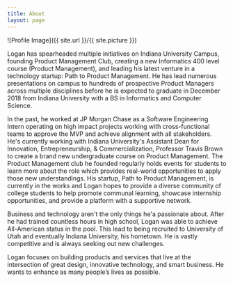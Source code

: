 ```yaml
---
title: About
layout: page
---
```

![Profile Image]({{ site.url }}/{{ site.picture }})

<p>Logan has spearheaded multiple initiatives on Indiana University Campus, founding Product Management Club, creating a new Informatics 400 level course (Product Management), and leading his latest venture in a technology startup: Path to Product Management. He has lead numerous presentations on campus to hundreds of prospective Product Managers across multiple disciplines before he is expected to graduate in December 2018 from Indiana University with a BS in Informatics and Computer Science.</p>

<p>In the past, he worked at JP Morgan Chase as a Software Engineering Intern operating on high impact projects working with cross-functional teams to approve the MVP and achieve alignment with all stakeholders. He's currently working with Indiana University's Assistant Dean for Innovation, Entrepreneurship, & Commercialization, Professor Travis Brown to create a brand new undergraduate course on Product Management. The Product Management club he founded regularly holds events for students to learn more about the role which provides real-world opportunities to apply those new understandings. His startup, Path to Product Management, is currently in the works and Logan hopes to provide a diverse community of college students to help promote communal learning, showcase internship opportunities, and provide a platform with a supportive network.</p>

<p>Business and technology aren't the only things he'a passionate about. After he had trained countless hours in high school, Logan was able to achieve All-American status in the pool. This lead to being recruited to University of Utah and eventually Indiana University, his hometown. He is vastly competitive and is always seeking out new challenges.</p>

<p>Logan focuses on building products and services that live at the intersection of great design, innovative technology, and smart business. He wants to enhance as many people’s lives as possible.</p>


